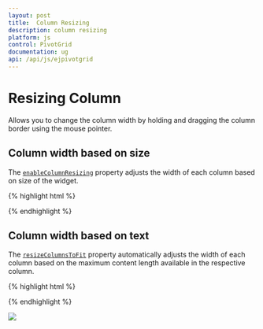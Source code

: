 ```yaml
---
layout: post
title:  Column Resizing
description: column resizing
platform: js
control: PivotGrid
documentation: ug
api: /api/js/ejpivotgrid
---
```


# Resizing Column

Allows you to change the column width by holding and dragging the column border using the mouse pointer.

## Column width based on size

The [`enableColumnResizing`](/api/js/ejpivotgrid#members:enablecolumnresizing) property adjusts the width of each column based on size of the widget.

{% highlight html %}

<template>
  <div>
    <ej-pivot-grid e-enable-column-resizing="true">
    </ej-pivot-grid>
  </div>
</template>

{% endhighlight %}

## Column width based on text

The [`resizeColumnsToFit`](/api/js/ejpivotgrid#members:resizecolumnstofit) property automatically adjusts the width of each column based on the maximum content length available in the respective column.

{% highlight html %}

<template>
  <div>
    <ej-pivot-grid e-resize-columns-to-fit="true">
    </ej-pivot-grid>
  </div>
</template>

{% endhighlight %}

![](Column-Resizing_images/columnresizing.png)
